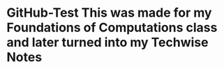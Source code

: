 # GitHub-Test This was made for my Foundations of Computations class and later turned into my Techwise Notes 
